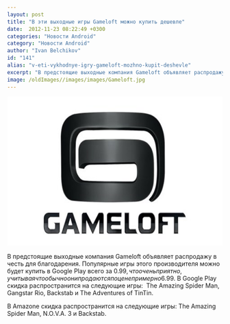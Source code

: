```yaml
---
layout: post
title: "В эти выходные игры Gameloft можно купить дешевле"
date:  2012-11-23 08:22:49 +0300
categories: "Новости Android"
category: "Новости Android"
author: "Ivan Belchikov"
id: "141"
alias: "v-eti-vykhodnye-igry-gameloft-mozhno-kupit-deshevle"
excerpt: "В предстоящие выходные компания Gameloft объявляет распродажу в честь для благодарения. Популярные игры этого производителя можно будет купить в Google Play всего за 0.99$, что очень приятно, учитывая что обычно они продаются по цене примерно 6.99$."
image: /oldImages//images/images/Gameloft.jpg
---
```

<img  src="/oldImages/images/images/Gameloft.jpg" border="0" alt="" title="Gameloft" width="620" height="347" >

В предстоящие выходные компания Gameloft объявляет распродажу в честь для благодарения. Популярные игры этого производителя можно будет купить в Google Play всего за 0.99$, что очень приятно, учитывая что обычно они продаются по цене примерно 6.99$.
В Google Play скидка распространится на следующие игры:  The Amazing Spider Man, Gangstar Rio, Backstab и The Adventures of TinTin.

В Amazone скидка распространится на следующие игры: The Amazing Spider Man, N.O.V.A. 3 и Backstab.
